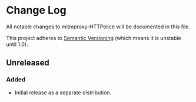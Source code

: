 # Change Log

All notable changes to mitmproxy-HTTPolice will be documented in this file.

This project adheres to [Semantic Versioning](http://semver.org/)
(which means it is unstable until 1.0).


## Unreleased

### Added
- Initial release as a separate distribution.

